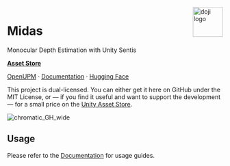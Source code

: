 <a href="https://www.doji-tech.com/">
  <img src="https://www.doji-tech.com/assets/favicon.ico" alt="doji logo" title="Doji" align="right" height="70" />
</a>

# Midas
Monocular Depth Estimation with Unity Sentis

[**Asset Store**](https://assetstore.unity.com/packages/slug/268501)

[OpenUPM] · [Documentation] · [Hugging Face]

This project is dual-licensed. You can either get it here on GitHub under the MIT License, or — if you find it useful and want to support the development — for a small price on the [Unity Asset Store].

![chromatic_GH_wide](https://docs.doji-tech.com/com.doji.midas/images/model_samples.webp)

## Usage

Please refer to the [Documentation] for usage guides.

[Unity Asset Store]: https://assetstore.unity.com/packages/slug/268501
[OpenUPM]: https://openupm.com/packages/com.doji.midas
[Documentation]: https://docs.doji-tech.com/com.doji.midas
[Hugging Face]: https://huggingface.co/julienkay/sentis-MiDaS
